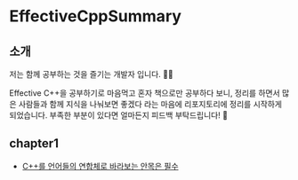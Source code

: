 # EffectiveCppSummary

## 소개  

저는 함께 공부하는 것을 즐기는 개발자 입니다. 👩‍💻

Effective C++을 공부하기로 마음먹고 혼자 책으로만 공부하다 보니, 정리를 하면서 많은 사람들과 함께 지식을 나눠보면 좋겠다 라는 마음에 리포지토리에 정리를 시작하게 되었습니다.  부족한 부분이 있다면 얼마든지 피드백 부탁드립니다! 👀  

 

## chapter1  



- [C++를 언어들의 연합체로 바라보는 안목은 필수](https://github.com/heejjjeong/EffectiveCppSummary/blob/c717ce332d94a137a90581450eccb0b1c4cabc94/chapter1/c%2B%2B%EC%9D%80%20%EC%96%B8%EC%96%B4%EB%93%A4%EC%9D%98%20%EC%97%B0%ED%95%A9%EC%B2%B4.md)
